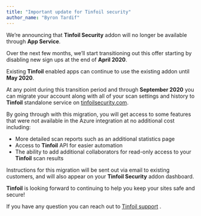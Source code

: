 ```yaml
---
title: "Important update for Tinfoil security"
author_name: "Byron Tardif"
---
```


We’re announcing that **Tinfoil Security** addon will no longer be available through **App Service**.

Over the next few months, we’ll start transitioning out this offer starting by disabling new sign ups at the end of **April 2020**.

Existing **Tinfoil** enabled apps can continue to use the existing addon until **May 2020**.

At any point during this transition period and through **September 2020** you can migrate your account along with all of your scan settings and history to **Tinfoil**  standalone service on [tinfoilsecurity.com](https://tinfoilsecurity.com).

By going through with this migration, you will get access to some features that were not available in the Azure integration at no additional cost including:

- More detailed scan reports such as an additional statistics page
- Access to **Tinfoil** API for easier automation
- The ability to add additional collaborators for read-only access to your **Tinfoil** scan results

Instructions for this migration will be sent out via email to existing customers, and will also appear on your **Tinfoil Security** addon dashboard.

**Tinfoil** is looking forward to continuing to help you keep your sites safe and secure!

If you have any question you can reach out to [Tinfoil support](mailto:support@tinfoilsecurity.com) .
